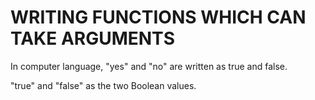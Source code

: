 # WRITING FUNCTIONS WHICH CAN TAKE ARGUMENTS

 In computer language, "yes" and "no" are written as true and false.

 "true" and "false" as the two Boolean values.